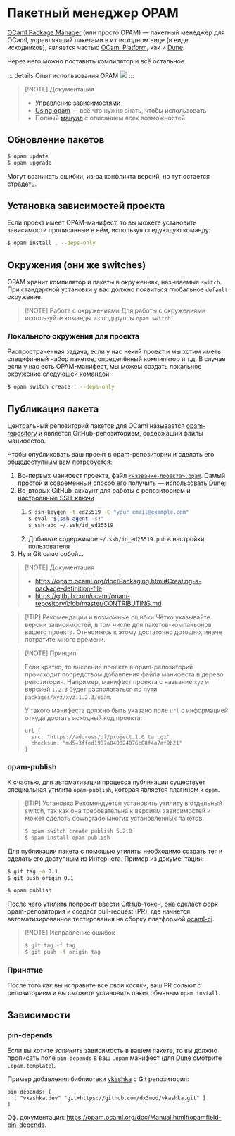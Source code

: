 # Пакетный менеджер OPAM

[OCaml Package Manager](https://opam.ocaml.org/) (или просто OPAM) &mdash; пакетный менеджер для OCaml,
управляющий пакетами в их исходном виде (в виде исходников), является частью [OCaml Platform](https://ocaml.org/platform),
как и [Dune](./dune.md).

Через него можно поставить компилятор и всё остальное.

::: details Опыт использования OPAM
![](https://i.ibb.co/Q6YSgG3/photo-2024-07-05-23-01-27.jpg)
:::

> [!NOTE] Документация
> 
> - [Управление зависимостями](https://ocaml.org/docs/managing-dependencies)
> - [Using opam](https://opam.ocaml.org/doc/Usage.html) &mdash; всё что нужно знать, чтобы использовать
> - Полный [мануал](https://opam.ocaml.org/doc/Manual.html) с описанием всех возможностей

## Обновление пакетов

```sh
$ opam update
$ opam upgrade
```

Могут возникать ошибки, из-за конфликта версий, но тут остается страдать.

## Установка зависимостей проекта

Если проект имеет OPAM-манифест, то вы можете установить зависимости прописанные в нём, 
используя следующую команду:

```sh
$ opam install . --deps-only
```

## Окружения (они же switches)

OPAM хранит компилятор и пакеты в окружениях, называемые `switch`. При стандартной установки у вас должно появиться глобальное `default` окружение.

> [!NOTE] Работа с окружениями
> Для работы с окружениями используйте команды из подгруппы `opam switch`.

### Локального окружения для проекта

Распространенная задача, если у нас некий проект и мы хотим иметь специфичный набор пакетов, определённый компилятор и т.д.
В случае если у нас есть OPAM-манифест, мы можем создать локальное окружение следующей командой:

```sh
$ opam switch create . --deps-only
```

## Публикация пакета

Центральный репозиторий пакетов для OCaml называется [opam-repository](https://github.com/ocaml/opam-repository) и является GitHub-репозиторием, содержащий файлы манифестов.

Чтобы опубликовать ваш проект в opam-репозитории и сделать его общедоступным вам потребуется:

1. Во-первых манифест проекта, файл [`<название-проекта>.opam`](https://opam.ocaml.org/doc/Packaging.html#Creating-a-package-definition-file). Самый простой и современный способ его получить &mdash; использовать [Dune](./dune.md);
2. Во-вторых GitHub-аккаунт для работы с репозиторием и [настроенные SSH-ключи](https://docs.github.com/en/authentication/connecting-to-github-with-ssh/generating-a-new-ssh-key-and-adding-it-to-the-ssh-agent)
   1. ```sh
      $ ssh-keygen -t ed25519 -C "your_email@example.com"
      $ eval "$(ssh-agent -s)"
      $ ssh-add ~/.ssh/id_ed25519
      ```
   2. Добавьте содержимое `~/.ssh/id_ed25519.pub` в настройки пользователя
3. Ну и Git само собой...

> [!NOTE] Документация
>
> - https://opam.ocaml.org/doc/Packaging.html#Creating-a-package-definition-file
> - https://github.com/ocaml/opam-repository/blob/master/CONTRIBUTING.md

> [!TIP] Рекомендации и возможные ошибки
> Чётко указывайте версии зависимостей, в том числе для пакетов-компаньонов вашего проекта.
> Отнеситесь к этому достаточно дотошно, иначе потратите много времени.

> [!NOTE] Принцип
>
> Если кратко, то внесение проекта в opam-репозиторий происходит посредством добавления файла манифеста в дерево репозитория.
> Например, манифест проекта с название `xyz` и версией `1.2.3` будет располагаться по пути `packages/xyz/xyz.1.2.3/opam`.
>
> У такого манифеста должно быть указано поле `url` с информацией откуда достать исходный код проекта:
>
> ```opam
> url {
>   src: "https://address/of/project.1.0.tar.gz"
>   checksum: "md5=3ffed1987a040024076c08f4a7af9b21"
> }
> ```

### opam-publish

К счастью, для автоматизации процесса публикации существует специальная утилита `opam-publish`, которая является плагином к `opam`.

<!-- Достаточно создать тег для фиксации последней версии проекта и выполнить команду `opam publish`. -->

> [!TIP] Установка
> Рекомендуется установить утилиту в отдельный switch, так как она требовательна к версиям зависимостей и может сделать downgrade многих установленных пакетов.
>
> ```sh
> $ opam switch create publish 5.2.0
> $ opam install opam-publish
> ```

Для публикации пакета с помощью утилиты необходимо создать тег и сделать его доступным из Интернета.
Пример из документации:

```sh
$ git tag -a 0.1
$ git push origin 0.1

$ opam publish
```

После чего утилита попросит ввести GitHub-токен, она сделает форк opam-репозитория и создаст pull-request (PR), где начнется автоматизированное тестирования на сборку платформой [ocaml-ci](https://ocaml.ci.dev/).

> [!NOTE] Исправление ошибок
>
> ```sh
> $ git tag -f tag
> $ git push -f origin tag
> ```

### Принятие

После того как вы исправите все свои косяки, ваш PR сольют с репозиторием и вы сможете установить
пакет обычным `opam install`.

## Зависимости

### pin-depends

Если вы хотите _запинить_ зависимость в вашем пакете, то вы должно прописать поле `pin-depends` в ваш `.opam` манифест (для [Dune](./dune.md#opam-template) смотрите `.opam.template`).

Пример добавления библиотеки [vkashka](../libraries/web/vkashka.md) с Git репозитория:

```opam
pin-depends: [
  [ "vkashka.dev" "git+https://github.com/dx3mod/vkashka.git" ]
]
```

Оф. документация: <https://opam.ocaml.org/doc/Manual.html#opamfield-pin-depends>.
